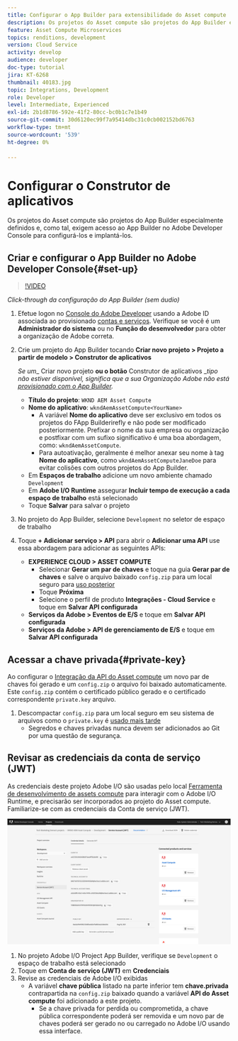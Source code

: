 ```yaml
---
title: Configurar o App Builder para extensibilidade do Asset compute
description: Os projetos do Asset compute são projetos do App Builder especialmente definidos e, como tal, exigem acesso ao App Builder no Adobe Developer Console para configurá-los e implantá-los.
feature: Asset Compute Microservices
topics: renditions, development
version: Cloud Service
activity: develop
audience: developer
doc-type: tutorial
jira: KT-6268
thumbnail: 40183.jpg
topic: Integrations, Development
role: Developer
level: Intermediate, Experienced
exl-id: 2b1d8786-592e-41f2-80cc-bc0b1c7e1b49
source-git-commit: 30d6120ec99f7a95414dbc31c0cb002152bd6763
workflow-type: tm+mt
source-wordcount: '539'
ht-degree: 0%

---
```


# Configurar o Construtor de aplicativos

Os projetos do Asset compute são projetos do App Builder especialmente definidos e, como tal, exigem acesso ao App Builder no Adobe Developer Console para configurá-los e implantá-los.

## Criar e configurar o App Builder no Adobe Developer Console{#set-up}

>[!VIDEO](https://video.tv.adobe.com/v/40183?quality=12&learn=on)

_Click-through da configuração do App Builder (sem áudio)_

1. Efetue logon no [Console do Adobe Developer](https://console.adobe.io) usando a Adobe ID associada ao provisionado [contas e serviços](./accounts-and-services.md). Verifique se você é um __Administrador do sistema__ ou no __Função do desenvolvedor__ para obter a organização de Adobe correta.
1. Crie um projeto do App Builder tocando __Criar novo projeto > Projeto a partir de modelo > Construtor de aplicativos__

   _Se um__ Criar novo projeto __ou o botão__ Construtor de aplicativos __tipo não estiver disponível, significa que a sua Organização Adobe não está [provisionado com o App Builder](#request-adobe-project-app-builder)._

   + __Título do projeto__: `WKND AEM Asset Compute`
   + __Nome do aplicativo__: `wkndAemAssetCompute<YourName>`
      + A variável __Nome do aplicativo__ deve ser exclusivo em todos os projetos do FApp Builderirefly e não pode ser modificado posteriormente. Prefixar o nome da sua empresa ou organização e postfixar com um sufixo significativo é uma boa abordagem, como: `wkndAemAssetCompute`.
      + Para autoativação, geralmente é melhor anexar seu nome à tag __Nome do aplicativo__, como `wkndAemAssetComputeJaneDoe` para evitar colisões com outros projetos do App Builder.
   + Em __Espaços de trabalho__ adicione um novo ambiente chamado `Development`
   + Em __Adobe I/O Runtime__ assegurar __Incluir tempo de execução a cada espaço de trabalho__ está selecionado
   + Toque __Salvar__ para salvar o projeto
1. No projeto do App Builder, selecione `Development` no seletor de espaço de trabalho
1. Toque __+ Adicionar serviço > API__ para abrir o __Adicionar uma API__ use essa abordagem para adicionar as seguintes APIs:

   + __EXPERIENCE CLOUD > ASSET COMPUTE__
      + Selecionar __Gerar um par de chaves__ e toque na guia __Gerar par de chaves__ e salve o arquivo baixado `config.zip` para um local seguro para [uso posterior](#private-key)
      + Toque __Próxima__
      + Selecione o perfil de produto __Integrações - Cloud Service__ e toque em __Salvar API configurada__
   + __Serviços da Adobe > Eventos de E/S__ e toque em __Salvar API configurada__
   + __Serviços da Adobe > API de gerenciamento de E/S__ e toque em __Salvar API configurada__

## Acessar a chave privada{#private-key}

Ao configurar o [Integração da API do Asset compute](#set-up) um novo par de chaves foi gerado e um `config.zip` o arquivo foi baixado automaticamente. Este `config.zip` contém o certificado público gerado e o certificado correspondente `private.key` arquivo.

1. Descompactar `config.zip` para um local seguro em seu sistema de arquivos como o `private.key` é [usado mais tarde](../develop/environment-variables.md)
   + Segredos e chaves privadas nunca devem ser adicionados ao Git por uma questão de segurança.

## Revisar as credenciais da conta de serviço (JWT)

As credenciais deste projeto Adobe I/O são usadas pelo local [Ferramenta de desenvolvimento de assets compute](../develop/development-tool.md) para interagir com o Adobe I/O Runtime, e precisarão ser incorporados ao projeto do Asset compute. Familiarize-se com as credenciais da Conta de serviço (JWT).

![Credenciais da conta de serviço do Adobe Developer](./assets/app-builder/service-account.png)

1. No projeto Adobe I/O Project App Builder, verifique se `Development` o espaço de trabalho está selecionado
1. Toque em __Conta de serviço (JWT)__ em __Credenciais__
1. Revise as credenciais de Adobe I/O exibidas
   + A variável __chave pública__ listado na parte inferior tem __chave.privada__ contrapartida na `config.zip` baixado quando a variável __API do Asset compute__ foi adicionado a este projeto.
      + Se a chave privada for perdida ou comprometida, a chave pública correspondente poderá ser removida e um novo par de chaves poderá ser gerado no ou carregado no Adobe I/O usando essa interface.
